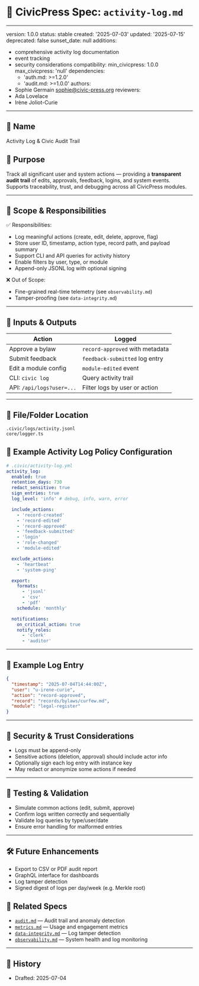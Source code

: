 # 📝 CivicPress Spec: `activity-log.md`

---

version: 1.0.0 status: stable created: '2025-07-03' updated: '2025-07-15'
deprecated: false sunset_date: null additions:

- comprehensive activity log documentation
- event tracking
- security considerations compatibility: min_civicpress: 1.0.0 max_civicpress:
  'null' dependencies:
  - 'auth.md: >=1.2.0'
  - 'audit.md: >=1.0.0' authors:
- Sophie Germain <sophie@civic-press.org> reviewers:
- Ada Lovelace
- Irène Joliot-Curie

---

## 📛 Name

Activity Log & Civic Audit Trail

## 🎯 Purpose

Track all significant user and system actions — providing a **transparent audit
trail** of edits, approvals, feedback, logins, and system events.  
Supports traceability, trust, and debugging across all CivicPress modules.

---

## 🧩 Scope & Responsibilities

✅ Responsibilities:

- Log meaningful actions (create, edit, delete, approve, flag)
- Store user ID, timestamp, action type, record path, and payload summary
- Support CLI and API queries for activity history
- Enable filters by user, type, or module
- Append-only JSONL log with optional signing

❌ Out of Scope:

- Fine-grained real-time telemetry (see `observability.md`)
- Tamper-proofing (see `data-integrity.md`)

---

## 🔗 Inputs & Outputs

| Action                    | Logged                          |
| ------------------------- | ------------------------------- |
| Approve a bylaw           | `record-approved` with metadata |
| Submit feedback           | `feedback-submitted` log entry  |
| Edit a module config      | `module-edited` event           |
| CLI: `civic log`          | Query activity trail            |
| API: `/api/logs?user=...` | Filter logs by user or action   |

---

## 📂 File/Folder Location

```
.civic/logs/activity.jsonl
core/logger.ts
```

## 📝 Example Activity Log Policy Configuration

```yaml
# .civic/activity-log.yml
activity_log:
  enabled: true
  retention_days: 730
  redact_sensitive: true
  sign_entries: true
  log_level: 'info' # debug, info, warn, error

  include_actions:
    - 'record-created'
    - 'record-edited'
    - 'record-approved'
    - 'feedback-submitted'
    - 'login'
    - 'role-changed'
    - 'module-edited'

  exclude_actions:
    - 'heartbeat'
    - 'system-ping'

  export:
    formats:
      - 'jsonl'
      - 'csv'
      - 'pdf'
    schedule: 'monthly'

  notifications:
    on_critical_action: true
    notify_roles:
      - 'clerk'
      - 'auditor'
```

---

## 📝 Example Log Entry

```json
{
  "timestamp": "2025-07-04T14:44:00Z",
  "user": "u-irene-curie",
  "action": "record-approved",
  "record": "records/bylaws/curfew.md",
  "module": "legal-register"
}
```

---

## 🔐 Security & Trust Considerations

- Logs must be append-only
- Sensitive actions (deletion, approval) should include actor info
- Optionally sign each log entry with instance key
- May redact or anonymize some actions if needed

---

## 🧪 Testing & Validation

- Simulate common actions (edit, submit, approve)
- Confirm logs written correctly and sequentially
- Validate log queries by type/user/date
- Ensure error handling for malformed entries

---

## 🛠️ Future Enhancements

- Export to CSV or PDF audit report
- GraphQL interface for dashboards
- Log tamper detection
- Signed digest of logs per day/week (e.g. Merkle root)

## 🔗 Related Specs

- [`audit.md`](./audit.md) — Audit trail and anomaly detection
- [`metrics.md`](./metrics.md) — Usage and engagement metrics
- [`data-integrity.md`](./data-integrity.md) — Log tamper detection
- [`observability.md`](./observability.md) — System health and log monitoring

---

## 📅 History

- Drafted: 2025-07-04
